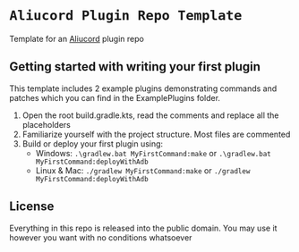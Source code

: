 # `Aliucord Plugin Repo Template`

Template for an [Aliucord](https://github.com/Aliucord) plugin repo

## Getting started with writing your first plugin

This template includes 2 example plugins demonstrating commands and patches which you can find in the ExamplePlugins folder.

1. Open the root build.gradle.kts, read the comments and replace all the placeholders
2. Familiarize yourself with the project structure. Most files are commented
3. Build or deploy your first plugin using:
   - Windows: `.\gradlew.bat MyFirstCommand:make` or `.\gradlew.bat MyFirstCommand:deployWithAdb`
   - Linux & Mac: `./gradlew MyFirstCommand:make` or `./gradlew MyFirstCommand:deployWithAdb`

## License

Everything in this repo is released into the public domain. You may use it however you want with no conditions whatsoever
